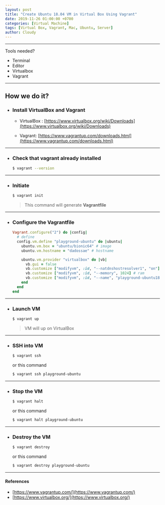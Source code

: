 ```yaml
---
layout: post
title: "Create Ubuntu 18.04 VM in Virtual Box Using Vagrant"
date: 2019-11-26 01:00:00 +0700
categories: [Virtual Machine]
tags: [Virtual Box, Vagrant, Mac, Ubuntu, Server]
author: Cloudy
---
```


---

Tools needed?
- Terminal
- Editor
- Virtualbox
- Vagrant

---

## How we do it?

- ### Install VirtualBox and Vagrant

  - VirtualBox : [https://www.virtualbox.org/wiki/Downloads](https://www.virtualbox.org/wiki/Downloads)

  - Vagrant: [https://www.vagrantup.com/downloads.html](https://www.vagrantup.com/downloads.html)

---

- ### Check that vagrant already installed
  
  ```sh
  $ vagrant --version
  ```

---

- ### Initiate
  
  ```sh
  $ vagrant init
  ```

  > This command will generate **Vagrantfile**

---

- ### Configure the Vagrantfile
  
  ```ruby
  Vagrant.configure("2") do |config|
    # define
    config.vm.define "playground-ubuntu" do |ubuntu|
      ubuntu.vm.box = "ubuntu/bionic64" # image
      ubuntu.vm.hostname = "dadossae" # hostname

      ubuntu.vm.provider "virtualbox" do |vb|
        vb.gui = false
        vb.customize ["modifyvm", :id, "--natdnshostresolver1", "on"] # fast http
        vb.customize ["modifyvm", :id, "--memory", 1024] # ram
        vb.customize ["modifyvm", :id, "--name", "playground-ubuntu18"] # name of virtualbox
      end
    end
  end
  ```

---

- ### Launch VM

  ```sh
  $ vagrant up
  ```

  > VM will up on VirtualBox

---

- ### SSH into VM

  ```sh
  $ vagrant ssh
  ```
 
  or this command
  
  ```sh
  $ vagrant ssh playground-ubuntu
  ```

---

- ### Stop the VM

  ```sh
  $ vagrant halt
  ```
 
  or this command
  
  ```sh
  $ vagrant halt playground-ubuntu
  ```

---

- ### Destroy the VM

  ```sh
  $ vagrant destroy
  ```
 
  or this command
  
  ```sh
  $ vagrant destroy playground-ubuntu
  ```

---

#### References
- [https://www.vagrantup.com/](https://www.vagrantup.com/)
- [https://www.virtualbox.org/](https://www.virtualbox.org/)